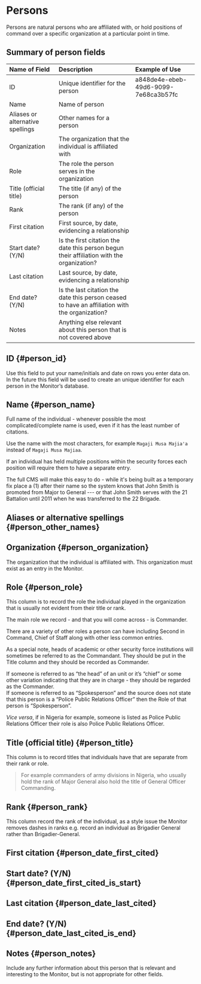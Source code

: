 # Persons

Persons are natural persons who are affiliated with, or hold positions of command over a specific organization at a particular point in time.

## Summary of person fields

| Name of Field | Description | Example of Use |
| :--- | :--- | :--- |
| ID | Unique identifier for the person | a848de4e-ebeb-49d6-9099-7e68ca3b57fc |
| Name | Name of person |  |
| Aliases or alternative spellings | Other names for a person |  |
| Organization | The organization that the individual is affiliated with |  |
| Role | The role the person serves in the organization |  |
| Title \(official title\) | The title \(if any\) of the person |  |
| Rank | The rank \(if any\) of the person |  |
| First citation | First source, by date, evidencing a relationship |  |
| Start date? \(Y/N\) | Is the first citation the date this person begun their affiliation with the organization? |  |
| Last citation | Last source, by date, evidencing a relationship |  |
| End date? \(Y/N\) | Is the last citation the date this person ceased to have an affiliation with the organization? |  |
| Notes | Anything else relevant about this person that is not covered above |  |

## ID {#person_id}

Use this field to put your name/initials and date on rows you enter data on. In the future this field will be used to create an unique identifier for each person in the Monitor’s database.

## Name {#person_name}

Full name of the individual - whenever possible the most complicated/complete name is used, even if it has the least number of citations.

Use the name with the most characters, for example `Magaji Musa Majia'a` instead of `Magaji Musa Majiaa`.

If an individual has held multiple positions within the security forces each position will require them to have a separate entry.

The full CMS will make this easy to do - while it's being built as a temporary fix place a \(1\) after their name so the system knows that John Smith is promoted from Major to General --- or that John Smith serves with the 21 Battalion until 2011 when he was transferred to the 22 Brigade.

## Aliases or alternative spellings {#person_other_names}

## Organization {#person_organization}

The organization that the individual is affiliated with. This organization must exist as an entry in the Monitor.

## Role {#person_role}

This column is to record the role the individual played in the organization that is usually not evident from their title or rank.

The main role we record - and that you will come across - is Commander.

There are a variety of other roles a person can have including Second in Command, Chief of Staff along with other less common entries.

As a special note, heads of academic or other security force institutions will sometimes be referred to as the Commandant. They should be put in the Title column and they should be recorded as Commander.

If someone is referred to as “the head” of an unit or it’s “chief” or some other variation indicating that they are in charge - they should be regarded as the Commander.  
If someone is referred to as “Spokesperson” and the source does not state that this person is a “Police Public Relations Officer” then the Role of that person is “Spokesperson”.

_Vice versa_, if in Nigeria for example, someone is listed as Police Public Relations Officer their role is also Police Public Relations Officer.

## Title \(official title\) {#person_title}

This column is to record titles that individuals have that are separate from their rank or role.

> For example commanders of army divisions in Nigeria, who usually hold the rank of Major General also hold the title of General Officer Commanding.

## Rank {#person_rank}

This column record the rank of the individual, as a style issue the Monitor removes dashes in ranks e.g. record an individual as Brigadier General rather than Brigadier-General.

## First citation {#person_date_first_cited}

## Start date? \(Y/N\) {#person_date_first_cited_is_start}

## Last citation {#person_date_last_cited}

## End date? \(Y/N\) {#person_date_last_cited_is_end}

## Notes {#person_notes}

Include any further information about this person that is relevant and interesting to the Monitor, but is not appropriate for other fields.

